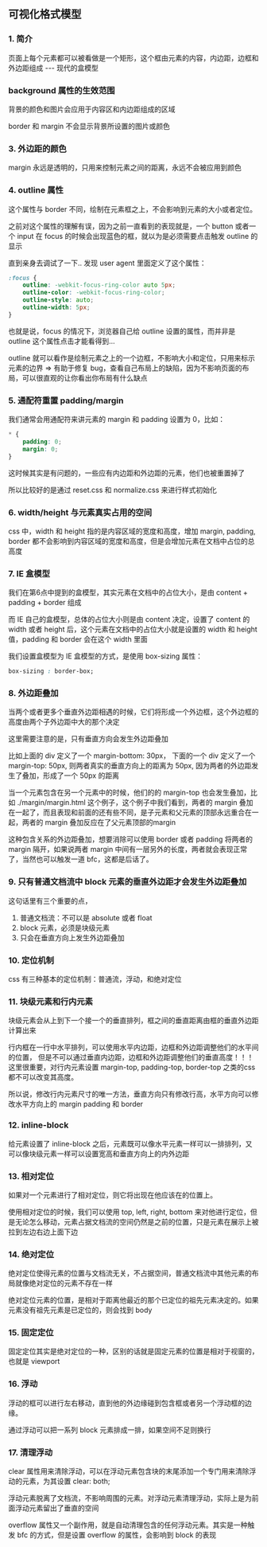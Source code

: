 ## 可视化格式模型

### 1. 简介 

页面上每个元素都可以被看做是一个矩形，这个框由元素的内容，内边距，边框和外边距组成 --- 现代的盒模型

### background 属性的生效范围

背景的颜色和图片会应用于内容区和内边距组成的区域

border 和 margin 不会显示背景所设置的图片或颜色

### 3. 外边距的颜色

margin 永远是透明的，只用来控制元素之间的距离，永远不会被应用到颜色

### 4. outline 属性

这个属性与 border 不同，绘制在元素框之上，不会影响到元素的大小或者定位。

之前对这个属性的理解有误，因为之前一直看到的表现就是，一个 button 或者一个 input 在 focus 的时候会出现蓝色的框，就以为是必须需要点击触发 outline 的显示

直到亲身去调试了一下.. 发现 user agent 里面定义了这个属性：

```css
:focus {
    outline: -webkit-focus-ring-color auto 5px;
    outline-color: -webkit-focus-ring-color;
    outline-style: auto;
    outline-width: 5px;
}
```

也就是说，focus 的情况下，浏览器自己给 outline 设置的属性，而并非是 outline 这个属性点击才能看得到...

outline 就可以看作是绘制元素之上的一个边框，不影响大小和定位，只用来标示元素的边界 => 有助于修复 bug，查看自己布局上的缺陷，因为不影响页面的布局，可以很直观的让你看出你布局有什么缺点

### 5. 通配符重置 padding/margin

我们通常会用通配符来讲元素的 margin 和 padding 设置为 0，比如：

```css
* {
    padding: 0;
    margin: 0;
}
```

这时候其实是有问题的，一些应有内边距和外边距的元素，他们也被重置掉了

所以比较好的是通过 reset.css 和 normalize.css 来进行样式初始化

### 6. width/height 与元素真实占用的空间

css 中，width 和 height 指的是内容区域的宽度和高度，增加 margin, padding, border 都不会影响到内容区域的宽度和高度，但是会增加元素在文档中占位的总高度

### 7. IE 盒模型

我们在第6点中提到的盒模型，其实元素在文档中的占位大小，是由 content + padding + border 组成

而 IE 自己的盒模型，总体的占位大小则是由 content 决定，设置了 content 的 width 或者 height 后，这个元素在文档中的占位大小就是设置的 width 和 height 值，padding 和 border 会在这个 width 里面

我们设置盒模型为 IE 盒模型的方式，是使用 box-sizing 属性：

```css
box-sizing : border-box;
``` 

### 8. 外边距叠加

当两个或者更多个垂直外边距相遇的时候，它们将形成一个外边框，这个外边框的高度由两个子外边距中大的那个决定

这里需要注意的是，只有垂直方向会发生外边距叠加

比如上面的 div 定义了一个 margin-bottom: 30px， 下面的一个 div 定义了一个 margin-top: 50px, 则两者真实的垂直方向上的距离为 50px, 因为两者的外边距发生了叠加，形成了一个 50px 的距离

当一个元素包含在另一个元素中的时候，他们的的 margin-top 也会发生叠加，比如 ./margin/margin.html 这个例子，这个例子中我们看到，两者的 margin 叠加在一起了，而且表现和前面的还有些不同，是子元素和父元素的顶部永远重合在一起，两者的 margin 叠加反应在了父元素顶部的margin

这种包含关系的外边距叠加，想要消除可以使用 border 或者 padding 将两者的 margin 隔开，如果说两者 margin 中间有一层另外的长度，两者就会表现正常了，当然也可以触发一道 bfc，这都是后话了。

### 9. 只有普通文档流中 block 元素的垂直外边距才会发生外边距叠加

这句话里有三个重要的点，

1. 普通文档流：不可以是 absolute 或者 float
2. block 元素，必须是块级元素
3. 只会在垂直方向上发生外边距叠加

### 10. 定位机制

css 有三种基本的定位机制：普通流，浮动，和绝对定位


### 11. 块级元素和行内元素

块级元素会从上到下一个接一个的垂直排列，框之间的垂直距离由框的垂直外边距计算出来

行内框在一行中水平排列，可以使用水平内边距，边框和外边距调整他们的水平间的位置， 但是不可以通过垂直内边距，边框和外边距调整他们的垂直高度！！！这里很重要，对行内元素设置 margin-top, padding-top, border-top 之类的css都不可以改变其高度。

所以说，修改行内元素尺寸的唯一方法，垂直方向只有修改行高，水平方向可以修改水平方向上的 margin padding 和 border

### 12. inline-block

给元素设置了 inline-block 之后，元素既可以像水平元素一样可以一排排列，又可以像块级元素一样可以设置宽高和垂直方向上的内外边距

### 13. 相对定位

如果对一个元素进行了相对定位，则它将出现在他应该在的位置上。

使用相对定位的时候，我们可以使用 top, left, right, bottom 来对他进行定位，但是无论怎么移动，元素占据文档流的空间仍然是之前的位置，只是元素在展示上被拉到左边右边上面下边

### 14. 绝对定位
 
绝对定位使得元素的位置与文档流无关，不占据空间，普通文档流中其他元素的布局就像绝对定位的元素不存在一样

绝对定位元素的位置，是相对于距离他最近的那个已定位的祖先元素决定的。如果元素没有祖先元素是已定位的，则会找到 body

### 15. 固定定位

固定定位其实是绝对定位的一种，区别的话就是固定元素的位置是相对于视窗的，也就是 viewport

### 16. 浮动

浮动的框可以进行左右移动，直到他的外边缘碰到包含框或者另一个浮动框的边缘。

通过浮动可以把一系列 block 元素排成一排，如果空间不足则换行

### 17. 清理浮动

clear 属性用来清除浮动，可以在浮动元素包含块的末尾添加一个专门用来清除浮动的元素，为其设置 clear: both;

浮动元素脱离了文档流，不影响周围的元素。对浮动元素清理浮动，实际上是为前面浮动元素留出了垂直的空间

overflow 属性又一个副作用，就是自动清理包含的任何浮动元素。其实是一种触发 bfc 的方式，但是设置 overflow 的属性，会影响到 block 的表现 
